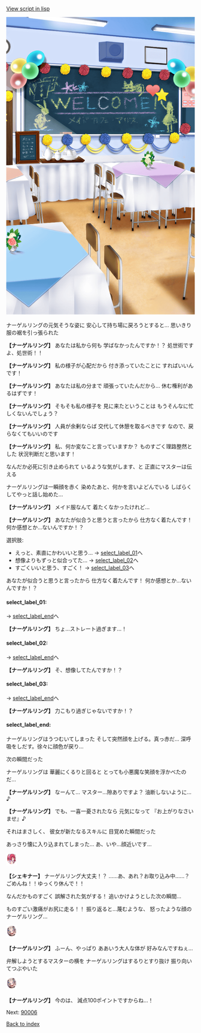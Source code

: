 [View script in lisp](../scripts/10065204.txt)

![classroom01_culturefestival_daytime.png](../images/backgrounds/classroom01_culturefestival_daytime.png)

ナーゲルリングの元気そうな姿に
安心して持ち場に戻ろうとすると…
思いきり服の裾を引っ張られた

**【ナーゲルリング】**
あなたは私から何も
学ばなかったんですか！？
処世術ですよ、処世術！！

**【ナーゲルリング】**
私の様子が心配だから
付き添っていたことに
すればいいんです！

**【ナーゲルリング】**
あなたは私の分まで
頑張っていたんだから…
休む権利があるはずです！

**【ナーゲルリング】**
そもそも私の様子を
見に来たということは
もうそんなに忙しくないんでしょう？

**【ナーゲルリング】**
人員が余剰ならば
交代して休憩を取るべきです
なので、戻らなくてもいいのです

**【ナーゲルリング】**
私、何か変なこと言っていますか？
ものすごく理路整然とした
状況判断だと思います！

なんだか必死に引き止められて
いるような気がします、と
正直にマスターは伝える

ナーゲルリングは一瞬顔を赤く
染めたあと、何かを言いよどんでいる
しばらくしてやっと話し始めた…

**【ナーゲルリング】**
メイド服なんて
着たくなかったけれど…

**【ナーゲルリング】**
あなたが似合うと思うと言ったから
仕方なく着たんです！
何か感想とか…ないんですか！？

選択肢:
- えっと、素直にかわいいと思う… → [select_label_01](#select_label_01)へ
- 想像よりもずっと似合ってた… → [select_label_02](#select_label_02)へ
- すごくいいと思う、すごく！ → [select_label_03](#select_label_03)へ

あなたが似合うと思うと言ったから
仕方なく着たんです！
何か感想とか…ないんですか！？

#### select_label_01:
 → [select_label_end](#select_label_end)へ

**【ナーゲルリング】**
ちょ…ストレート過ぎます…！

#### select_label_02:
 → [select_label_end](#select_label_end)へ

**【ナーゲルリング】**
そ、想像してたんですか！？

#### select_label_03:
 → [select_label_end](#select_label_end)へ

**【ナーゲルリング】**
力こもり過ぎじゃないですか！？

#### select_label_end:

ナーゲルリングはうつむいてしまった
そして突然顔を上げる。真っ赤だ…
深呼吸をしだす。徐々に顔色が戻り…

次の瞬間だった

ナーゲルリングは
華麗にくるりと回ると
とっても小悪魔な笑顔を浮かべたのだ…

**【ナーゲルリング】**
なーんて…
マスター…隙ありですよ？
油断しないように…♪

**【ナーゲルリング】**
でも、一喜一憂されたなら
元気になって
『お上がりなさいませ』♪

それはまさしく、
彼女が新たなるスキルに
目覚めた瞬間だった

あっさり懐に入り込まれてしまった…
あ、いや…顔近いです…

<img src="../images/units/400761.png" alt="400761.png" height="34"/>

**【シェキナー】**
ナーゲルリング大丈夫！？
……あ、あれ？お取り込み中……？
ごめんね！！ゆっくり休んで！！

なんだかものすごく
誤解された気がする！
追いかけようとした次の瞬間…

ものすごい激痛がお尻に走る！！
振り返ると…蔑むような、
怒ったような顔のナーゲルリング…

<img src="../images/units/100651.png" alt="100651.png" height="34"/>

**【ナーゲルリング】**
ふーん、やっぱり
ああいう大人な体が
好みなんですねぇ…

弁解しようとするマスターの横を
ナーゲルリングはするりとすり抜け
振り向いてつぶやいた

<img src="../images/units/100651.png" alt="100651.png" height="34"/>

**【ナーゲルリング】**
今のは、
減点100ポイントですからね…！


Next: [90006](90006.md)

[Back to index](index.md)
